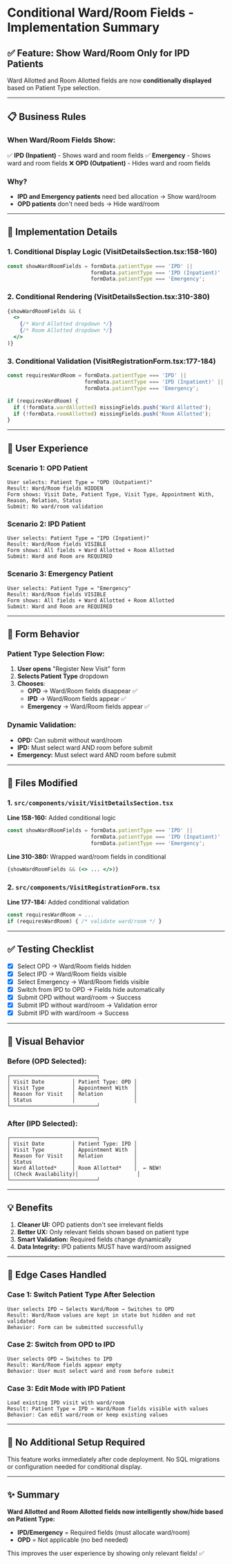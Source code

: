 # Conditional Ward/Room Fields - Implementation Summary

## ✅ Feature: Show Ward/Room Only for IPD Patients

Ward Allotted and Room Allotted fields are now **conditionally displayed** based on Patient Type selection.

---

## 📋 Business Rules

### When Ward/Room Fields Show:
✅ **IPD (Inpatient)** - Shows ward and room fields
✅ **Emergency** - Shows ward and room fields
❌ **OPD (Outpatient)** - Hides ward and room fields

### Why?
- **IPD and Emergency patients** need bed allocation → Show ward/room
- **OPD patients** don't need beds → Hide ward/room

---

## 🔧 Implementation Details

### 1. **Conditional Display Logic** (VisitDetailsSection.tsx:158-160)
```typescript
const showWardRoomFields = formData.patientType === 'IPD' ||
                           formData.patientType === 'IPD (Inpatient)' ||
                           formData.patientType === 'Emergency';
```

### 2. **Conditional Rendering** (VisitDetailsSection.tsx:310-380)
```jsx
{showWardRoomFields && (
  <>
    {/* Ward Allotted dropdown */}
    {/* Room Allotted dropdown */}
  </>
)}
```

### 3. **Conditional Validation** (VisitRegistrationForm.tsx:177-184)
```typescript
const requiresWardRoom = formData.patientType === 'IPD' ||
                         formData.patientType === 'IPD (Inpatient)' ||
                         formData.patientType === 'Emergency';

if (requiresWardRoom) {
  if (!formData.wardAllotted) missingFields.push('Ward Allotted');
  if (!formData.roomAllotted) missingFields.push('Room Allotted');
}
```

---

## 📱 User Experience

### Scenario 1: OPD Patient
```
User selects: Patient Type = "OPD (Outpatient)"
Result: Ward/Room fields HIDDEN
Form shows: Visit Date, Patient Type, Visit Type, Appointment With, Reason, Relation, Status
Submit: No ward/room validation
```

### Scenario 2: IPD Patient
```
User selects: Patient Type = "IPD (Inpatient)"
Result: Ward/Room fields VISIBLE
Form shows: All fields + Ward Allotted + Room Allotted
Submit: Ward and Room are REQUIRED
```

### Scenario 3: Emergency Patient
```
User selects: Patient Type = "Emergency"
Result: Ward/Room fields VISIBLE
Form shows: All fields + Ward Allotted + Room Allotted
Submit: Ward and Room are REQUIRED
```

---

## 🎯 Form Behavior

### Patient Type Selection Flow:
1. **User opens** "Register New Visit" form
2. **Selects Patient Type** dropdown
3. **Chooses**:
   - **OPD** → Ward/Room fields disappear ✅
   - **IPD** → Ward/Room fields appear ✅
   - **Emergency** → Ward/Room fields appear ✅

### Dynamic Validation:
- **OPD:** Can submit without ward/room
- **IPD:** Must select ward AND room before submit
- **Emergency:** Must select ward AND room before submit

---

## 🔄 Files Modified

### 1. `src/components/visit/VisitDetailsSection.tsx`
**Line 158-160:** Added conditional logic
```typescript
const showWardRoomFields = formData.patientType === 'IPD' ||
                           formData.patientType === 'IPD (Inpatient)' ||
                           formData.patientType === 'Emergency';
```

**Line 310-380:** Wrapped ward/room fields in conditional
```jsx
{showWardRoomFields && (<> ... </>)}
```

### 2. `src/components/VisitRegistrationForm.tsx`
**Line 177-184:** Added conditional validation
```typescript
const requiresWardRoom = ...
if (requiresWardRoom) { /* validate ward/room */ }
```

---

## ✅ Testing Checklist

- [x] Select OPD → Ward/Room fields hidden
- [x] Select IPD → Ward/Room fields visible
- [x] Select Emergency → Ward/Room fields visible
- [x] Switch from IPD to OPD → Fields hide automatically
- [x] Submit OPD without ward/room → Success
- [x] Submit IPD without ward/room → Validation error
- [x] Submit IPD with ward/room → Success

---

## 🎨 Visual Behavior

### Before (OPD Selected):
```
┌────────────────────────────┐
│ Visit Date         │ Patient Type: OPD │
│ Visit Type         │ Appointment With  │
│ Reason for Visit   │ Relation          │
│ Status             │                   │
└────────────────────────────┘
```

### After (IPD Selected):
```
┌────────────────────────────┐
│ Visit Date         │ Patient Type: IPD │
│ Visit Type         │ Appointment With  │
│ Reason for Visit   │ Relation          │
│ Status             │                   │
│ Ward Allotted*     │ Room Allotted*    │  ← NEW!
│ (Check Availability)│                   │
└────────────────────────────┘
```

---

## 💡 Benefits

1. **Cleaner UI:** OPD patients don't see irrelevant fields
2. **Better UX:** Only relevant fields shown based on patient type
3. **Smart Validation:** Required fields change dynamically
4. **Data Integrity:** IPD patients MUST have ward/room assigned

---

## 🐛 Edge Cases Handled

### Case 1: Switch Patient Type After Selection
```
User selects IPD → Selects Ward/Room → Switches to OPD
Result: Ward/Room values are kept in state but hidden and not validated
Behavior: Form can be submitted successfully
```

### Case 2: Switch from OPD to IPD
```
User selects OPD → Switches to IPD
Result: Ward/Room fields appear empty
Behavior: User must select ward and room before submit
```

### Case 3: Edit Mode with IPD Patient
```
Load existing IPD visit with ward/room
Result: Patient Type = IPD → Ward/Room fields visible with values
Behavior: Can edit ward/room or keep existing values
```

---

## 🚀 No Additional Setup Required

This feature works immediately after code deployment. No SQL migrations or configuration needed for conditional display.

---

## ✨ Summary

**Ward Allotted and Room Allotted fields now intelligently show/hide based on Patient Type:**
- **IPD/Emergency** = Required fields (must allocate ward/room)
- **OPD** = Not applicable (no bed needed)

This improves the user experience by showing only relevant fields! ✅
